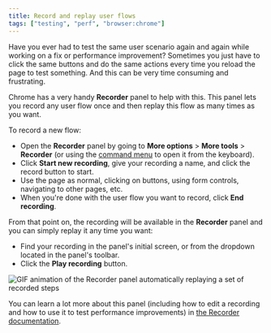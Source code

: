 ```yaml
---
title: Record and replay user flows
tags: ["testing", "perf", "browser:chrome"]
---
```

Have you ever had to test the same user scenario again and again while working on a fix or performance improvement?
Sometimes you just have to click the same buttons and do the same actions every time you reload the page to test something. And this can be very time consuming and frustrating.

Chrome has a very handy **Recorder** panel to help with this. This panel lets you record any user flow once and then replay this flow as many times as you want.

To record a new flow:

* Open the **Recorder** panel by going to **More options** > **More tools** > **Recorder** (or using the [command menu](/tips/en/execute-commands) to open it from the keyboard).
* Click **Start new recording**, give your recording a name, and click the record button to start.
* Use the page as normal, clicking on buttons, using form controls, navigating to other pages, etc.
* When you're done with the user flow you want to record, click **End recording**.

From that point on, the recording will be available in the **Recorder** panel and you can simply replay it any time you want:

* Find your recording in the panel's initial screen, or from the dropdown located in the panel's toolbar.
* Click the **Play recording** button.

![GIF animation of the Recorder panel automatically replaying a set of recorded steps](/assets/img/record-replay.png)

You can learn a lot more about this panel (including how to edit a recording and how to use it to test performance improvements) in [the Recorder documentation](https://developer.chrome.com/docs/devtools/recorder/).
